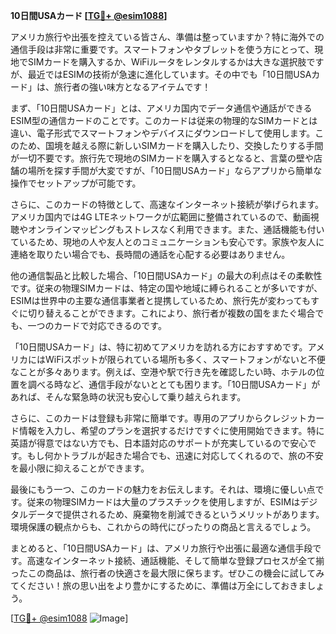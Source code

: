 **10日間USAカード [[TG💪+ @esim1088](https://t.me/s/esim1088)]**

アメリカ旅行や出張を控えている皆さん、準備は整っていますか？特に海外での通信手段は非常に重要です。スマートフォンやタブレットを使う方にとって、現地でSIMカードを購入するか、WiFiルータをレンタルするかは大きな選択肢ですが、最近ではESIMの技術が急速に進化しています。その中でも「10日間USAカード」は、旅行者の強い味方となるアイテムです！

まず、「10日間USAカード」とは、アメリカ国内でデータ通信や通話ができるESIM型の通信カードのことです。このカードは従来の物理的なSIMカードとは違い、電子形式でスマートフォンやデバイスにダウンロードして使用します。このため、国境を越える際に新しいSIMカードを購入したり、交換したりする手間が一切不要です。旅行先で現地のSIMカードを購入するとなると、言葉の壁や店舗の場所を探す手間が大変ですが、「10日間USAカード」ならアプリから簡単な操作でセットアップが可能です。

さらに、このカードの特徴として、高速なインターネット接続が挙げられます。アメリカ国内では4G LTEネットワークが広範囲に整備されているので、動画視聴やオンラインマッピングもストレスなく利用できます。また、通話機能も付いているため、現地の人や友人とのコミュニケーションも安心です。家族や友人に連絡を取りたい場合でも、長時間の通話を心配する必要はありません。

他の通信製品と比較した場合、「10日間USAカード」の最大の利点はその柔軟性です。従来の物理SIMカードは、特定の国や地域に縛られることが多いですが、ESIMは世界中の主要な通信事業者と提携しているため、旅行先が変わってもすぐに切り替えることができます。これにより、旅行者が複数の国をまたぐ場合でも、一つのカードで対応できるのです。

「10日間USAカード」は、特に初めてアメリカを訪れる方におすすめです。アメリカにはWiFiスポットが限られている場所も多く、スマートフォンがないと不便なことが多々あります。例えば、空港や駅で行き先を確認したい時、ホテルの位置を調べる時など、通信手段がないととても困ります。「10日間USAカード」があれば、そんな緊急時の状況も安心して乗り越えられます。

さらに、このカードは登録も非常に簡単です。専用のアプリからクレジットカード情報を入力し、希望のプランを選択するだけですぐに使用開始できます。特に英語が得意ではない方でも、日本語対応のサポートが充実しているので安心です。もし何かトラブルが起きた場合でも、迅速に対応してくれるので、旅の不安を最小限に抑えることができます。

最後にもう一つ、このカードの魅力をお伝えします。それは、環境に優しい点です。従来の物理SIMカードは大量のプラスチックを使用しますが、ESIMはデジタルデータで提供されるため、廃棄物を削減できるというメリットがあります。環境保護の観点からも、これからの時代にぴったりの商品と言えるでしょう。

まとめると、「10日間USAカード」は、アメリカ旅行や出張に最適な通信手段です。高速なインターネット接続、通話機能、そして簡単な登録プロセスが全て揃ったこの商品は、旅行者の快適さを最大限に保ちます。ぜひこの機会に試してみてください！旅の思い出をより豊かにするために、準備は万全にしておきましょう。

[[TG💪+ @esim1088](https://t.me/s/esim1088) ![Image](https://i.postimg.cc/Y0z9fWf4/image.png)]